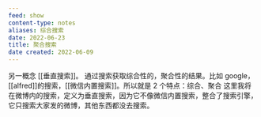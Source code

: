 ```yaml
---
feed: show
content-type: notes
aliases: 综合搜索
date: 2022-06-23
title: 聚合搜索
date created: 2022-06-09
---
```


另一概念 [[垂直搜索]]。
通过搜索获取综合性的，聚合性的结果。比如 google，[[alfred]]的搜索，[[微信内置搜索]]。所以就是 2 个特点：综合、聚合
这里我将在微博内的搜索，定义为垂直搜索，因为它不像微信内置搜索，整合了搜索引擎，它只搜索大家发的微博，其他东西都没去搜索。
